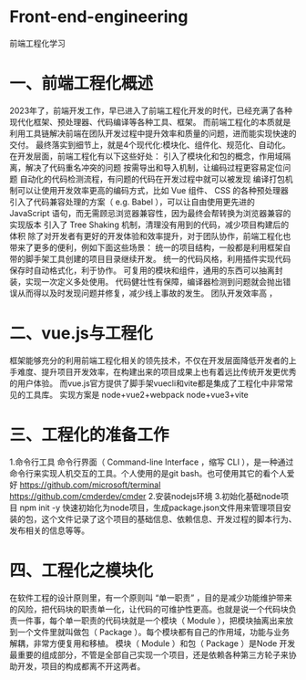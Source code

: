 # Front-end-engineering
前端工程化学习

# 一、前端工程化概述
2023年了，前端开发工作，早已进入了前端工程化开发的时代，已经充满了各种现代化框架、预处理器、代码编译等各种工具、框架。
而前端工程化的本质就是利用工具链解决前端在团队开发过程中提升效率和质量的问题，进而能实现快速的交付。
最终落实到细节上，就是4个现代化:模块化、组件化、规范化、自动化。
在开发层面，前端工程化有以下这些好处：
  引入了模块化和包的概念，作用域隔离，解决了代码重名冲突的问题
  按需导出和导入机制，让编码过程更容易定位问题
  自动化的代码检测流程，有问题的代码在开发过程中就可以被发现
  编译打包机制可以让使用开发效率更高的编码方式，比如 Vue 组件、 CSS 的各种预处理器
  引入了代码兼容处理的方案（ e.g. Babel ），可以让自由使用更先进的 JavaScript 语句，而无需顾忌浏览器兼容性，因为最终会帮转换为浏览器兼容的实现版本
  引入了 Tree Shaking 机制，清理没有用到的代码，减少项目构建后的体积
除了对开发者有更好的开发体验和效率提升，对于团队协作，前端工程化也带来了更多的便利，例如下面这些场景：
  统一的项目结构，一般都是利用框架自带的脚手架工具创建的项目目录继续开发。
  统一的代码风格，利用插件实现代码保存时自动格式化，利于协作。
  可复用的模块和组件，通用的东西可以抽离封装，实现一次定义多处使用。
  代码健壮性有保障，编译器检测到问题就会抛出错误从而得以及时发现问题并修复，减少线上事故的发生。
  团队开发效率高 ，

# 二、vue.js与工程化
框架能够充分的利用前端工程化相关的领先技术，不仅在开发层面降低开发者的上手难度、提升项目开发效率，在构建出来的项目成果上也有着远比传统开发更优秀的用户体验。
而vue.js官方提供了脚手架vuecli和vite都是集成了工程化中非常常见的工具库。
实现方案是
node+vue2+webpack
node+vue3+vite

# 三、工程化的准备工作
1.命令行工具
命令行界面（ Command-line Interface ，缩写 CLI ），是一种通过命令行来实现人机交互的工具。个人使用的是git bash。也可使用其它的看个人爱好
https://github.com/microsoft/terminal
https://github.com/cmderdev/cmder
2.安装nodejs环境
3.初始化基础node项目
npm init -y 快速初始化为node项目，生成package.json文件用来管理项目安装的包，这个文件记录了这个项目的基础信息、依赖信息、开发过程的脚本行为、发布相关的信息等等。

# 四、工程化之模块化
在软件工程的设计原则里，有一个原则叫 “单一职责” ，目的是减少功能维护带来的风险，把代码块的职责单一化，让代码的可维护性更高。也就是说一个代码块负责一件事，每个单一职责的代码块就是一个模块（ Module ），把模块抽离出来放到一个文件里就叫做包（ Package ）。每个模块都有自己的作用域，功能与业务解耦，非常方便复用和移植。
模块（ Module ）和包（ Package ）是Node 开发最重要的组成部分，不管是全部自己实现一个项目，还是依赖各种第三方轮子来协助开发，项目的构成都离不开这两者。


